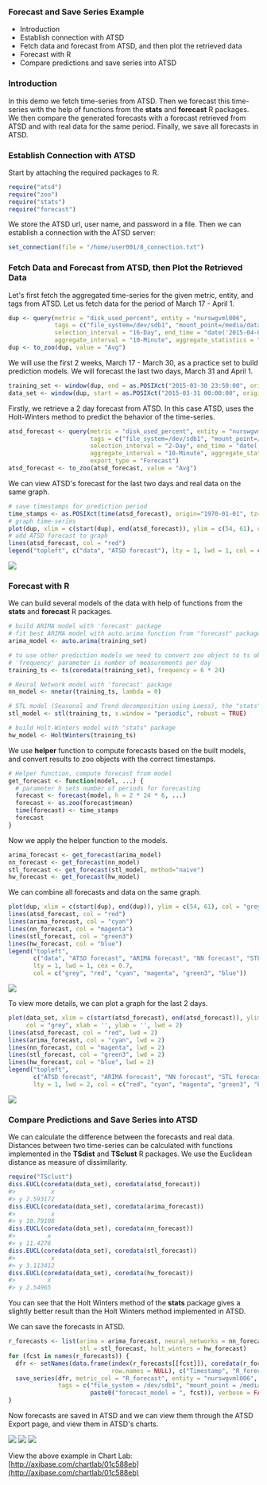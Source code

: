 ### Forecast and Save Series Example

-   Introduction
-   Establish connection with ATSD
-   Fetch data and forecast from ATSD, and then plot the retrieved data
-   Forecast with R
-   Compare predictions and save series into ATSD

### Introduction

In this demo we fetch time-series from ATSD. Then we forecast this time-series with the help of functions from the **stats** and **forecast** R packages. We then compare the generated forecasts with a forecast retrieved from ATSD and with real data for the same period. Finally, we save all forecasts in ATSD.

### Establish Connection with ATSD

Start by attaching the required packages to R.

``` r
require("atsd")
require("zoo")
require("stats")
require("forecast")
```

We store the ATSD url, user name, and password in a file. Then we can establish a connection with the ATSD server:

``` r
set_connection(file = "/home/user001/8_connection.txt")
```

### Fetch Data and Forecast from ATSD, then Plot the Retrieved Data

Let's first fetch the aggregated time-series for the given metric, entity, and tags from ATSD. Let us fetch data for the period of March 17 - April 1.

``` r
dup <- query(metric = "disk_used_percent", entity = "nurswgvml006",
             tags = c("file_system=/dev/sdb1", "mount_point=/media/datadrive"),
             selection_interval = "16-Day", end_time = "date('2015-04-02')",
             aggregate_interval = "10-Minute", aggregate_statistics = "Avg")
dup <- to_zoo(dup, value = "Avg")
```

We will use the first 2 weeks, March 17 - March 30, as a practice set to build prediction models. We will forecast the last two days, March 31 and April 1.

``` r
training_set <- window(dup, end = as.POSIXct("2015-03-30 23:50:00", origin="1970-01-01", tz="GMT"))
data_set <- window(dup, start = as.POSIXct("2015-03-31 00:00:00", origin="1970-01-01", tz="GMT"))
```

Firstly, we retrieve a 2 day forecast from ATSD. In this case ATSD, uses the Holt-Winters method to predict the behavior of the time-series.

``` r
atsd_forecast <- query(metric = "disk_used_percent", entity = "nurswgvml006",
                       tags = c("file_system=/dev/sdb1", "mount_point=/media/datadrive"),
                       selection_interval = "2-Day", end_time = "date('2015-04-02')",
                       aggregate_interval = "10-Minute", aggregate_statistics = "Avg",
                       export_type = "Forecast")
atsd_forecast <- to_zoo(atsd_forecast, value = "Avg")
```

We can view ATSD's forecast for the last two days and real data on the same graph.

``` r
# save timestamps for prediction period
time_stamps <- as.POSIXct(time(atsd_forecast), origin="1970-01-01", tz="GMT")
# graph time-series
plot(dup, xlim = c(start(dup), end(atsd_forecast)), ylim = c(54, 61), col = "grey", xlab = '', ylab = '')
# add ATSD forecast to graph
lines(atsd_forecast, col = "red")
legend("topleft", c("data", "ATSD forecast"), lty = 1, lwd = 1, col = c("grey", "red"))
```

![](forecast_and_save_series_example_files/figure-markdown_github/unnamed-chunk-7-1.png)

### Forecast with R

We can build several models of the data with help of functions from the **stats** and **forecast** R packages.

``` r
# build ARIMA model with 'forecast' package
# fit best ARIMA model with auto.arima function from "forecast" package
arima_model <- auto.arima(training_set)

# to use other prediction models we need to convert zoo object to ts object
# 'frequency' parameter is number of measurements per day
training_ts <- ts(coredata(training_set), frequency = 6 * 24)

# Neural Network model with 'forecast' package
nn_model <- nnetar(training_ts, lambda = 0)

# STL model (Seasonal and Trend decomposition using Loess), the "stats" package
stl_model <- stl(training_ts, s.window = "periodic", robust = TRUE)

# build Holt-Winters model with "stats" package
hw_model <- HoltWinters(training_ts)
```

We use **helper** function to compute forecasts based on the built models, and convert results to zoo objects with the correct timestamps.

``` r
# Helper function, compute forecast from model
get_forecast <- function(model, ...) {
  # parameter h sets number of periods for forecasting
  forecast <- forecast(model, h = 2 * 24 * 6, ...)
  forecast <- as.zoo(forecast$mean)
  time(forecast) <- time_stamps
  forecast
}
```

Now we apply the helper function to the models.

``` r
arima_forecast <- get_forecast(arima_model)
nn_forecast <- get_forecast(nn_model)
stl_forecast <- get_forecast(stl_model, method="naive")
hw_forecast <- get_forecast(hw_model)
```

We can combine all forecasts and data on the same graph.

``` r
plot(dup, xlim = c(start(dup), end(dup)), ylim = c(54, 61), col = "grey", xlab = '', ylab = '')
lines(atsd_forecast, col = "red")
lines(arima_forecast, col = "cyan")
lines(nn_forecast, col = "magenta")
lines(stl_forecast, col = "green3")
lines(hw_forecast, col = "blue")
legend("topleft", 
       c("data", "ATSD forecast", "ARIMA forecast", "NN forecast", "STL forecast", "HW forecats"), 
       lty = 1, lwd = 1, cex = 0.7,
       col = c("grey", "red", "cyan", "magenta", "green3", "blue"))
```

![](forecast_and_save_series_example_files/figure-markdown_github/unnamed-chunk-11-1.png)

To view more details, we can plot a graph for the last 2 days.

``` r
plot(data_set, xlim = c(start(atsd_forecast), end(atsd_forecast)), ylim = c(54, 61), 
     col = "grey", xlab = '', ylab = '', lwd = 2)
lines(atsd_forecast, col = "red", lwd = 2)
lines(arima_forecast, col = "cyan", lwd = 2)
lines(nn_forecast, col = "magenta", lwd = 2)
lines(stl_forecast, col = "green3", lwd = 2)
lines(hw_forecast, col = "blue", lwd = 2)
legend("topleft", 
       c("ATSD forecast", "ARIMA forecast", "NN forecast", "STL forecast", "HW forecats"), 
       lty = 1, lwd = 2, col = c("red", "cyan", "magenta", "green3", "blue"))
```

![](forecast_and_save_series_example_files/figure-markdown_github/unnamed-chunk-12-1.png)

### Compare Predictions and Save Series into ATSD

We can calculate the difference between the forecasts and real data. Distances between two time-series can be calculated with functions implemented in the **TSdist** and **TSclust** R packages. We use the Euclidean distance as measure of dissimilarity.

``` r
require("TSclust")
diss.EUCL(coredata(data_set), coredata(atsd_forecast))
#>          x
#> y 2.593172
diss.EUCL(coredata(data_set), coredata(arima_forecast))
#>          x
#> y 10.79108
diss.EUCL(coredata(data_set), coredata(nn_forecast))
#>         x
#> y 11.4276
diss.EUCL(coredata(data_set), coredata(stl_forecast))
#>          x
#> y 3.113412
diss.EUCL(coredata(data_set), coredata(hw_forecast))
#>         x
#> y 2.54965
```

You can see that the Holt Winters method of the **stats** package gives a slightly better result than the Holt Winters method implemented in ATSD.

We can save the forecasts in ATSD.

``` r
r_forecasts <- list(arima = arima_forecast, neural_networks = nn_forecast, 
                    stl = stl_forecast, holt_winters = hw_forecast)
for (fcst in names(r_forecasts)) {
  dfr <- setNames(data.frame(index(r_forecasts[[fcst]]), coredata(r_forecasts[[fcst]]), 
                             row.names = NULL), c("Timestamp", "R_forecast"))
  save_series(dfr, metric_col = "R_forecast", entity = "nurswgvml006", 
              tags = c("file_system = /dev/sdb1", "mount_point = /media/datadrive", 
                       paste0("forecast_model = ", fcst)), verbose = FALSE)
}
```

Now forecasts are saved in ATSD and we can view them through the ATSD Export page, and view them in ATSD's charts.

![](forecast_and_save_series_example_files/figure-markdown_github/atsd_saved_series_export_tab.png)
![](forecast_and_save_series_example_files/figure-markdown_github/atsd_saved_series_charts.png)
![](forecast_and_save_series_example_files/figure-markdown_github/atsd_saved_series_charts_zoomed_in.png)

View the above example in Chart Lab: 
[http://axibase.com/chartlab/01c588eb](http://axibase.com/chartlab/01c588eb)
